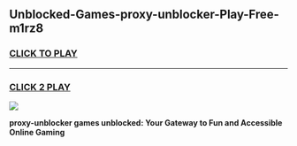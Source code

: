 
## Unblocked-Games-proxy-unblocker-Play-Free-m1rz8
<h3>
<a href="https://premium76.site?title=proxy-unblocker&ref=21A">CLICK TO PLAY</a></h3>
<hr>

<h3>
<a href="https://premium76.site?title=proxy-unblocker&ref=21A">CLICK 2 PLAY</a>
  
</h3>

<a href="https://premium76.site?title=proxy-unblocker&ref=21A"><img src="https://clearcache.store/games.png"></a>


**proxy-unblocker games unblocked: Your Gateway to Fun and Accessible Online Gaming**
